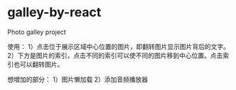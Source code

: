 # galley-by-react
Photo galley project

使用：
1）点击位于展示区域中心位置的图片，即翻转图片显示图片背后的文字。
2）下方是图片的索引，点击不同的索引可以使不同的图片移到中心位置。点击索引也可以翻转图片。

想增加的部分：
1）图片懒加载
2）添加音频播放器
